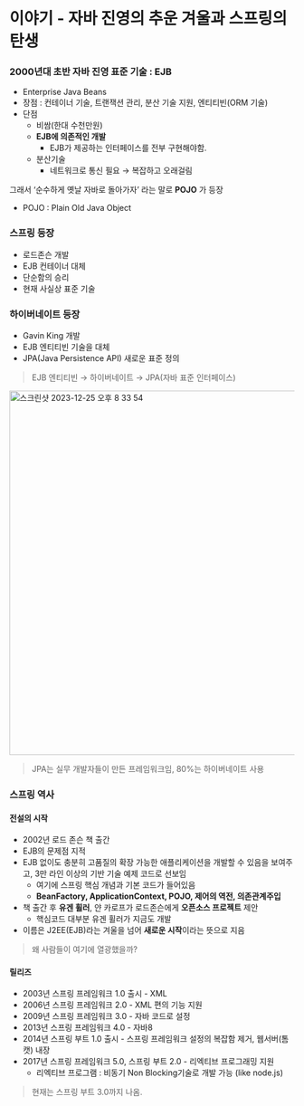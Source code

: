 # 이야기 - 자바 진영의 추운 겨울과 스프링의 탄생

### 2000년대 초반 자바 진영 표준 기술 : EJB
- Enterprise Java Beans
- 장점 : 컨테이너 기술, 트랜잭션 관리, 분산 기술 지원, 엔티티빈(ORM 기술)
- 단점
    - 비쌈(한대 수천만원)
    - **EJB에 의존적인 개발**
        - EJB가 제공하는 인터페이스를 전부 구현해야함.
    - 분산기술
        - 네트워크로 통신 필요 → 복잡하고 오래걸림
    
그래서 ‘순수하게 옛날 자바로 돌아가자’ 라는 말로 **POJO** 가 등장
- POJO : Plain Old Java Object

### 스프링 등장
- 로드존슨 개발
- EJB 컨테이너 대체
- 단순함의 승리
- 현재 사실상 표준 기술

### 하이버네이트 등장

- Gavin King 개발
- EJB 엔티티빈 기술을 대체
- JPA(Java Persistence API) 새로운 표준 정의

> EJB 엔티티빈 → 하이버네이트 → JPA(자바 표준 인터페이스)

<img width="644" alt="스크린샷 2023-12-25 오후 8 33 54" src="https://github.com/hoa0217/study-repo/assets/48192141/b4993e2d-8c93-4890-9825-7351fac2e004">

> JPA는 실무 개발자들이 만든 프레임워크임, 80%는 하이버네이트 사용

### 스프링 역사
#### 전설의 시작
- 2002년 로드 존슨 책 출간
- EJB의 문제점 지적
- EJB 없이도 충분히 고품질의 확장 가능한 애플리케이션을 개발할 수 있음을 보여주고, 3만 라인 이상의 기반 기술 예제 코드로 선보임
    - 여기에 스프링 핵심 개념과 기본 코드가 들어있음
    - **BeanFactory, ApplicationContext, POJO, 제어의 역전, 의존관계주입**
- 책 출간 후 **유겐 휠러**, 얀 카로프가 로드존슨에게 **오픈소스 프로젝트** 제안
    - 핵심코드 대부분 유겐 휠러가 지금도 개발
- 이름은 J2EE(EJB)라는 겨울을 넘어 **새로운 시작**이라는 뜻으로 지음

> 왜 사람들이  여기에 열광했을까?

#### 릴리즈
- 2003년 스프링 프레임워크 1.0 출시 - XML
- 2006년 스프링 프레임워크 2.0 - XML 편의 기능 지원
- 2009년 스프링 프레임워크 3.0 - 자바 코드로 설정
- 2013년 스프링 프레임워크 4.0 - 자바8
- 2014년 스프링 부트 1.0 출시 - 스프링 프레임워크 설정의 복잡함 제거, 웹서버(톰캣) 내장
- 2017년 스프링 프레임워크 5.0, 스프링 부트 2.0 - 리엑티브 프로그래밍 지원
    - 리엑티브 프로그램 : 비동기 Non Blocking기술로 개발 가능 (like node.js)

> 현재는 스프링 부트 3.0까지 나옴.
